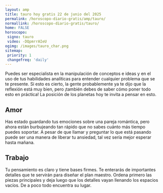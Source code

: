 ```yaml
---
layout: amp
title: tauro hoy gratis 22 de junio del 2025 
permalink: /horoscopo-diario-gratis/amp/tauro/
normallink: /horoscopo-diario-gratis/tauro/
home: FALSE
horoscopo:
 signo: tauro
 video: -DQpmrrAIeU
ogimg: /images/tauro_char.png
sitemap:
 priority: 1
 changefreq: 'daily'
---
```



Puedes ser especialista en la manipulación de conceptos e ideas y en el uso de tus habilidades analíticas para entender cualquier problema que se te presente. Si esto es cierto, la gente probablemente ya te dijo que la reflexión está muy bien, pero ¡también debes de saber cómo poner todo esto en práctica! La posición de los planetas hoy te invita a pensar en esto.

## Amor

Has estado guardando tus emociones sobre una pareja romántica, pero ahora están burbujeando tan rápido que no sabes cuánto más tiempo puedes soportar. A pesar de que llamar y preguntar lo que está pasando puede ser una manera de liberar tu ansiedad, tal vez sería mejor esperar hasta mañana.

## Trabajo

Tu pensamiento es claro y tiene bases firmes. Te enterarás de importantes detalles que te servirán para diseñar el plan maestro. Ordena primero las piezas principales y deja luego que los detalles vayan llenando los espacios vacíos. De a poco todo encuentra su lugar.
